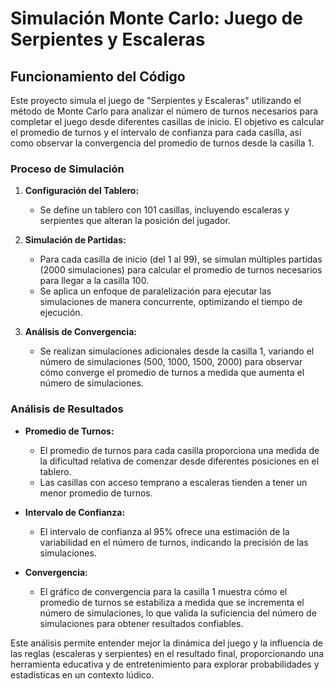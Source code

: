 # Simulación Monte Carlo: Juego de Serpientes y Escaleras

## Funcionamiento del Código

Este proyecto simula el juego de "Serpientes y Escaleras" utilizando el método de Monte Carlo para analizar el número de turnos necesarios para completar el juego desde diferentes casillas de inicio. El objetivo es calcular el promedio de turnos y el intervalo de confianza para cada casilla, así como observar la convergencia del promedio de turnos desde la casilla 1.

### Proceso de Simulación

1. **Configuración del Tablero:**

   - Se define un tablero con 101 casillas, incluyendo escaleras y serpientes que alteran la posición del jugador.

2. **Simulación de Partidas:**

   - Para cada casilla de inicio (del 1 al 99), se simulan múltiples partidas (2000 simulaciones) para calcular el promedio de turnos necesarios para llegar a la casilla 100.
   - Se aplica un enfoque de paralelización para ejecutar las simulaciones de manera concurrente, optimizando el tiempo de ejecución.

3. **Análisis de Convergencia:**
   - Se realizan simulaciones adicionales desde la casilla 1, variando el número de simulaciones (500, 1000, 1500, 2000) para observar cómo converge el promedio de turnos a medida que aumenta el número de simulaciones.

### Análisis de Resultados

- **Promedio de Turnos:**

  - El promedio de turnos para cada casilla proporciona una medida de la dificultad relativa de comenzar desde diferentes posiciones en el tablero.
  - Las casillas con acceso temprano a escaleras tienden a tener un menor promedio de turnos.

- **Intervalo de Confianza:**

  - El intervalo de confianza al 95% ofrece una estimación de la variabilidad en el número de turnos, indicando la precisión de las simulaciones.

- **Convergencia:**
  - El gráfico de convergencia para la casilla 1 muestra cómo el promedio de turnos se estabiliza a medida que se incrementa el número de simulaciones, lo que valida la suficiencia del número de simulaciones para obtener resultados confiables.

Este análisis permite entender mejor la dinámica del juego y la influencia de las reglas (escaleras y serpientes) en el resultado final, proporcionando una herramienta educativa y de entretenimiento para explorar probabilidades y estadísticas en un contexto lúdico.
